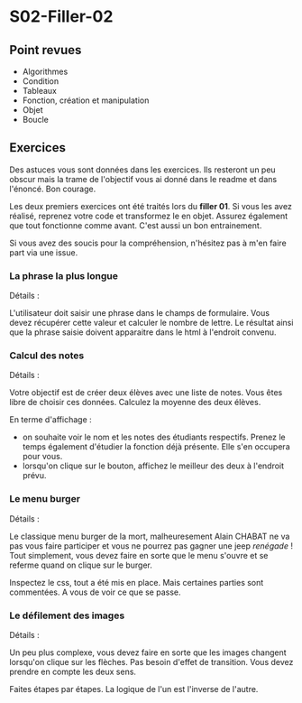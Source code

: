 # S02-Filler-02

## Point revues

- Algorithmes
- Condition
- Tableaux
- Fonction, création et manipulation
- Objet
- Boucle

## Exercices

Des astuces vous sont données dans les exercices. Ils resteront un peu obscur mais la trame de l'objectif vous ai donné dans le readme et dans l'énoncé. Bon courage.

Les deux premiers exercices ont été traités lors du __filler 01__. Si vous les avez réalisé, reprenez votre code et transformez le en objet. Assurez également que tout fonctionne comme avant. C'est aussi un bon entrainement.

Si vous avez des soucis pour la compréhension, n'hésitez pas à m'en faire part via une issue.

### La phrase la plus longue

Détails :

L'utilisateur doit saisir une phrase dans le champs de formulaire. Vous devez récupérer cette valeur et calculer le nombre de lettre. Le résultat ainsi que la phrase saisie doivent apparaitre dans le html à l'endroit convenu.

### Calcul des notes

Détails :

Votre objectif est de créer deux élèves avec une liste de notes. Vous êtes libre de choisir ces données. Calculez la moyenne des deux élèves. 

En terme d'affichage :

- on souhaite voir le nom et les notes des étudiants respectifs. Prenez le temps également d'étudier la fonction déjà présente. Elle s'en occupera pour vous.
- lorsqu'on clique sur le bouton, affichez le meilleur des deux à l'endroit prévu.

### Le menu burger

Détails :

Le classique menu burger de la mort, malheuresement Alain CHABAT ne va pas vous faire participer et vous ne pourrez pas gagner une jeep _renégade_ ! Tout simplement, vous devez faire en sorte que le menu s'ouvre et se referme quand on clique sur le burger.

Inspectez le css, tout a été mis en place. Mais certaines parties sont commentées. A vous de voir ce que se passe.

### Le défilement des images

Détails :

Un peu plus complexe, vous devez faire en sorte que les images changent lorsqu'on clique sur les flèches. Pas besoin d'effet de transition. Vous devez prendre en compte les deux sens.

Faites étapes par étapes. La logique de l'un est l'inverse de l'autre.
